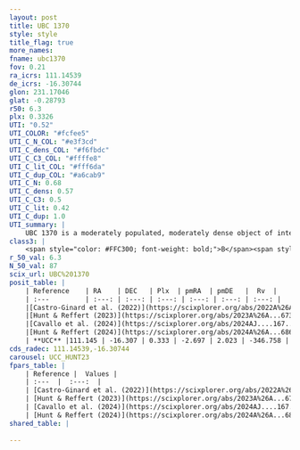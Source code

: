 ```yaml
---
layout: post
title: UBC 1370
style: style
title_flag: true
more_names: 
fname: ubc1370
fov: 0.21
ra_icrs: 111.14539
de_icrs: -16.30744
glon: 231.17046
glat: -0.28793
r50: 6.3
plx: 0.3326
UTI: "0.52"
UTI_COLOR: "#fcfee5"
UTI_C_N_COL: "#e3f3cd"
UTI_C_dens_COL: "#f6fbdc"
UTI_C_C3_COL: "#ffffe8"
UTI_C_lit_COL: "#fff6da"
UTI_C_dup_COL: "#a6cab9"
UTI_C_N: 0.68
UTI_C_dens: 0.57
UTI_C_C3: 0.5
UTI_C_lit: 0.42
UTI_C_dup: 1.0
UTI_summary: |
    UBC 1370 is a moderately populated, moderately dense object of intermediate C3 quality. It was recently reported in the literature.
class3: |
    <span style="color: #FFC300; font-weight: bold;">B</span><span style="color: #FFC300; font-weight: bold;">B</span>
r_50_val: 6.3
N_50_val: 87
scix_url: UBC%201370
posit_table: |
    | Reference    | RA    | DEC   | Plx  | pmRA  | pmDE   |  Rv  |
    | :---         | :---: | :---: | :---: | :---: | :---: | :---: |
    |[Castro-Ginard et al. (2022)](https://scixplorer.org/abs/2022A%26A...661A.118C) | 111.15 | -16.29 | 0.32 | -2.71 | 2.0 | -- |
    |[Hunt & Reffert (2023)](https://scixplorer.org/abs/2023A%26A...673A.114H) | 111.145 | -16.387 | 0.353 | -2.65 | 2.021 | 79.523 |
    |[Cavallo et al. (2024)](https://scixplorer.org/abs/2024AJ....167...12C) | 111.169 | -16.28 | 0.345 | -- | -- | -- |
    |[Hunt & Reffert (2024)](https://scixplorer.org/abs/2024A%26A...686A..42H) | 111.145 | -16.387 | 0.353 | -2.65 | 2.021 | 79.523 |
    | **UCC** |111.145 | -16.307 | 0.333 | -2.697 | 2.023 | -346.758 | 
cds_radec: 111.14539,-16.30744
carousel: UCC_HUNT23
fpars_table: |
    | Reference |  Values |
    | :---  |  :---:  |
    | [Castro-Ginard et al. (2022)](https://scixplorer.org/abs/2022A%26A...661A.118C) | `AV=1.896, Dist=3682, logAge=6.986` |
    | [Hunt & Reffert (2023)](https://scixplorer.org/abs/2023A%26A...673A.114H) | `AV50=1.749, diffAV50=2.478, MOD50=12.04, logAge50=7.446` |
    | [Cavallo et al. (2024)](https://scixplorer.org/abs/2024AJ....167...12C) | `AV50=1.61, dMod50=11.9, logAge50=7.9, [Fe/H]50=0.01` |
    | [Hunt & Reffert (2024)](https://scixplorer.org/abs/2024A%26A...686A..42H) | `MassJ=711.177` |
shared_table: |
    
---
```

